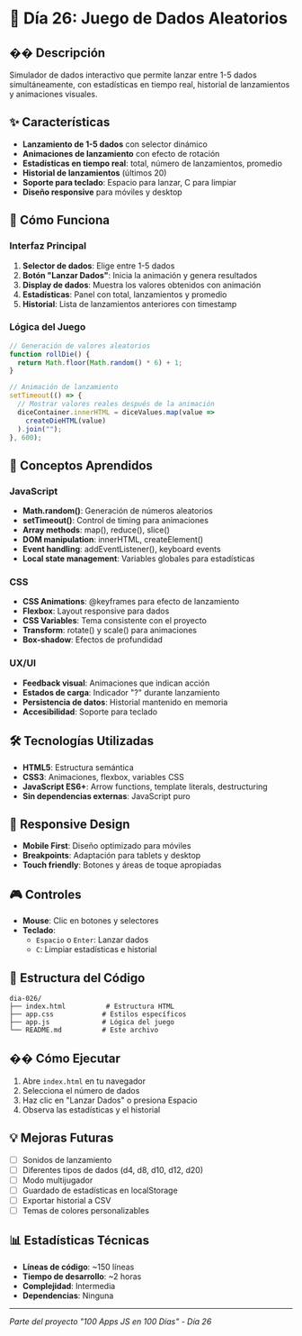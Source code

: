 # 🎲 Día 26: Juego de Dados Aleatorios

## �� Descripción
Simulador de dados interactivo que permite lanzar entre 1-5 dados simultáneamente, con estadísticas en tiempo real, historial de lanzamientos y animaciones visuales.

## ✨ Características
- **Lanzamiento de 1-5 dados** con selector dinámico
- **Animaciones de lanzamiento** con efecto de rotación
- **Estadísticas en tiempo real**: total, número de lanzamientos, promedio
- **Historial de lanzamientos** (últimos 20)
- **Soporte para teclado**: Espacio para lanzar, C para limpiar
- **Diseño responsive** para móviles y desktop

## 🚀 Cómo Funciona

### Interfaz Principal
1. **Selector de dados**: Elige entre 1-5 dados
2. **Botón "Lanzar Dados"**: Inicia la animación y genera resultados
3. **Display de dados**: Muestra los valores obtenidos con animación
4. **Estadísticas**: Panel con total, lanzamientos y promedio
5. **Historial**: Lista de lanzamientos anteriores con timestamp

### Lógica del Juego
```javascript
// Generación de valores aleatorios
function rollDie() {
  return Math.floor(Math.random() * 6) + 1;
}

// Animación de lanzamiento
setTimeout(() => {
  // Mostrar valores reales después de la animación
  diceContainer.innerHTML = diceValues.map(value => 
    createDieHTML(value)
  ).join("");
}, 600);
```

## 🎯 Conceptos Aprendidos

### JavaScript
- **Math.random()**: Generación de números aleatorios
- **setTimeout()**: Control de timing para animaciones
- **Array methods**: map(), reduce(), slice()
- **DOM manipulation**: innerHTML, createElement()
- **Event handling**: addEventListener(), keyboard events
- **Local state management**: Variables globales para estadísticas

### CSS
- **CSS Animations**: @keyframes para efecto de lanzamiento
- **Flexbox**: Layout responsive para dados
- **CSS Variables**: Tema consistente con el proyecto
- **Transform**: rotate() y scale() para animaciones
- **Box-shadow**: Efectos de profundidad

### UX/UI
- **Feedback visual**: Animaciones que indican acción
- **Estados de carga**: Indicador "?" durante lanzamiento
- **Persistencia de datos**: Historial mantenido en memoria
- **Accesibilidad**: Soporte para teclado

## 🛠️ Tecnologías Utilizadas
- **HTML5**: Estructura semántica
- **CSS3**: Animaciones, flexbox, variables CSS
- **JavaScript ES6+**: Arrow functions, template literals, destructuring
- **Sin dependencias externas**: JavaScript puro

## 📱 Responsive Design
- **Mobile First**: Diseño optimizado para móviles
- **Breakpoints**: Adaptación para tablets y desktop
- **Touch friendly**: Botones y áreas de toque apropiadas

## 🎮 Controles
- **Mouse**: Clic en botones y selectores
- **Teclado**: 
  - `Espacio` o `Enter`: Lanzar dados
  - `C`: Limpiar estadísticas e historial

## 🔧 Estructura del Código
```
dia-026/
├── index.html          # Estructura HTML
├── app.css            # Estilos específicos
├── app.js             # Lógica del juego
└── README.md          # Este archivo
```

## �� Cómo Ejecutar
1. Abre `index.html` en tu navegador
2. Selecciona el número de dados
3. Haz clic en "Lanzar Dados" o presiona Espacio
4. Observa las estadísticas y el historial

## 💡 Mejoras Futuras
- [ ] Sonidos de lanzamiento
- [ ] Diferentes tipos de dados (d4, d8, d10, d12, d20)
- [ ] Modo multijugador
- [ ] Guardado de estadísticas en localStorage
- [ ] Exportar historial a CSV
- [ ] Temas de colores personalizables

## 📊 Estadísticas Técnicas
- **Líneas de código**: ~150 líneas
- **Tiempo de desarrollo**: ~2 horas
- **Complejidad**: Intermedia
- **Dependencias**: Ninguna

---
*Parte del proyecto "100 Apps JS en 100 Días" - Día 26*
